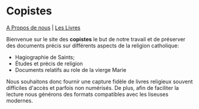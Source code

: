# Copistes

[A Propos de nous](./apropos.html) | [Les Livres](./livres.html)

Bienvenue sur le site des **copistes** le but de notre travail et de préserver des documents précis sur différents aspects de la religion catholique:

- Hagiographie de Saints;
- Études et précis de religion
- Documents relatifs au role de la vierge Marie

Nous souhaitons donc fournir une capture fidèle de livres religieux souvent difficiles d'accès et parfois non numérisés. De plus, afin de faciliter la lecture nous générons des formats compatibles avec les liseuses modernes.




